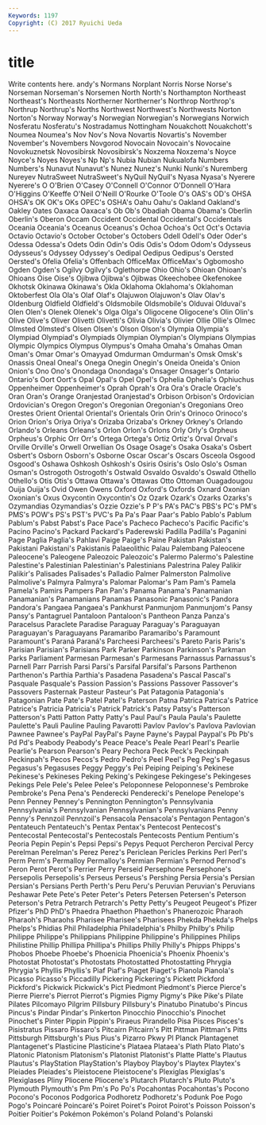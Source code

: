 ```yaml
---
Keywords: 1197 
Copyright: (C) 2017 Ryuichi Ueda
---
```


# title

Write contents here.
andy's Normans Norplant Norris Norse
Norse's Norseman Norseman's Norsemen North North's Northampton Northeast Northeast's Northeasts
Northerner Northerner's Northrop Northrop's Northrup Northrup's Norths Northwest Northwest's Northwests
Norton Norton's Norway Norway's Norwegian Norwegian's Norwegians Norwich Nosferatu Nosferatu's
Nostradamus Nottingham Nouakchott Nouakchott's Noumea Noumea's Nov Nov's Nova Novartis
Novartis's November November's Novembers Novgorod Novocain Novocain's Novocaine Novokuznetsk Novosibirsk
Novosibirsk's Noxzema Noxzema's Noyce Noyce's Noyes Noyes's Np Np's Nubia
Nubian Nukualofa Numbers Numbers's Nunavut Nunavut's Nunez Nunez's Nunki Nunki's
Nuremberg Nureyev NutraSweet NutraSweet's NyQuil NyQuil's Nyasa Nyasa's Nyerere Nyerere's
O O'Brien O'Casey O'Connell O'Connor O'Donnell O'Hara O'Higgins O'Keeffe O'Neil
O'Neill O'Rourke O'Toole O's OAS's OD's OHSA OHSA's OK OK's
OKs OPEC's OSHA's Oahu Oahu's Oakland Oakland's Oakley Oates Oaxaca
Oaxaca's Ob Ob's Obadiah Obama Obama's Oberlin Oberlin's Oberon Occam
Occident Occidental Occidental's Occidentals Oceania Oceania's Oceanus Oceanus's Ochoa Ochoa's
Oct Oct's Octavia Octavio Octavio's October October's Octobers Odell Odell's
Oder Oder's Odessa Odessa's Odets Odin Odin's Odis Odis's Odom
Odom's Odysseus Odysseus's Odyssey Odyssey's Oedipal Oedipus Oedipus's Oersted Oersted's
Ofelia Ofelia's Offenbach OfficeMax OfficeMax's Ogbomosho Ogden Ogden's Ogilvy Ogilvy's
Oglethorpe Ohio Ohio's Ohioan Ohioan's Ohioans Oise Oise's Ojibwa Ojibwa's
Ojibwas Okeechobee Okefenokee Okhotsk Okinawa Okinawa's Okla Oklahoma Oklahoma's Oklahoman
Oktoberfest Ola Ola's Olaf Olaf's Olajuwon Olajuwon's Olav Olav's Oldenburg
Oldfield Oldfield's Oldsmobile Oldsmobile's Olduvai Olduvai's Olen Olen's Olenek Olenek's
Olga Olga's Oligocene Oligocene's Olin Olin's Olive Olive's Oliver Olivetti
Olivetti's Olivia Olivia's Olivier Ollie Ollie's Olmec Olmsted Olmsted's Olsen
Olsen's Olson Olson's Olympia Olympia's Olympiad Olympiad's Olympiads Olympian Olympian's
Olympians Olympias Olympic Olympics Olympus Olympus's Omaha Omaha's Omahas Oman
Oman's Omar Omar's Omayyad Omdurman Omdurman's Omsk Omsk's Onassis Oneal
Oneal's Onega Onegin Onegin's Oneida Oneida's Onion Onion's Ono Ono's
Onondaga Onondaga's Onsager Onsager's Ontario Ontario's Oort Oort's Opal Opal's
Opel Opel's Ophelia Ophelia's Ophiuchus Oppenheimer Oppenheimer's Oprah Oprah's Ora
Ora's Oracle Oracle's Oran Oran's Orange Oranjestad Oranjestad's Orbison Orbison's
Ordovician Ordovician's Oregon Oregon's Oregonian Oregonian's Oregonians Oreo Orestes Orient
Oriental Oriental's Orientals Orin Orin's Orinoco Orinoco's Orion Orion's Oriya
Oriya's Orizaba Orizaba's Orkney Orkney's Orlando Orlando's Orleans Orleans's Orlon
Orlon's Orlons Orly Orly's Orpheus Orpheus's Orphic Orr Orr's Ortega
Ortega's Ortiz Ortiz's Orval Orval's Orville Orville's Orwell Orwellian Os
Osage Osage's Osaka Osaka's Osbert Osbert's Osborn Osborn's Osborne Oscar
Oscar's Oscars Osceola Osgood Osgood's Oshawa Oshkosh Oshkosh's Osiris Osiris's
Oslo Oslo's Osman Osman's Ostrogoth Ostrogoth's Ostwald Osvaldo Osvaldo's Oswald
Othello Othello's Otis Otis's Ottawa Ottawa's Ottawas Otto Ottoman Ouagadougou
Ouija Ouija's Ovid Owen Owens Oxford Oxford's Oxfords Oxnard Oxonian
Oxonian's Oxus Oxycontin Oxycontin's Oz Ozark Ozark's Ozarks Ozarks's Ozymandias
Ozymandias's Ozzie Ozzie's P P's PA's PAC's PBS's PC's PM's
PMS's POW's PS's PST's PVC's Pa Pa's Paar Paar's Pablo
Pablo's Pablum Pablum's Pabst Pabst's Pace Pace's Pacheco Pacheco's Pacific
Pacific's Pacino Pacino's Packard Packard's Paderewski Padilla Padilla's Paganini Page
Paglia Paglia's Pahlavi Paige Paige's Paine Pakistan Pakistan's Pakistani Pakistani's
Pakistanis Palaeolithic Palau Palembang Paleocene Paleocene's Paleogene Paleozoic Paleozoic's Palermo
Palermo's Palestine Palestine's Palestinian Palestinian's Palestinians Palestrina Paley Palikir Palikir's
Palisades Palisades's Palladio Palmer Palmerston Palmolive Palmolive's Palmyra Palmyra's Palomar
Palomar's Pam Pam's Pamela Pamela's Pamirs Pampers Pan Pan's Panama
Panama's Panamanian Panamanian's Panamanians Panamas Panasonic Panasonic's Pandora Pandora's Pangaea
Pangaea's Pankhurst Panmunjom Panmunjom's Pansy Pansy's Pantagruel Pantaloon Pantaloon's Pantheon
Panza Panza's Paracelsus Paraclete Paradise Paraguay Paraguay's Paraguayan Paraguayan's Paraguayans
Paramaribo Paramaribo's Paramount Paramount's Paraná Paraná's Parcheesi Parcheesi's Pareto Paris
Paris's Parisian Parisian's Parisians Park Parker Parkinson Parkinson's Parkman Parks
Parliament Parmesan Parmesan's Parmesans Parnassus Parnassus's Parnell Parr Parrish Parsi
Parsi's Parsifal Parsifal's Parsons Parthenon Parthenon's Parthia Parthia's Pasadena Pasadena's
Pascal Pascal's Pasquale Pasquale's Passion Passion's Passions Passover Passover's Passovers
Pasternak Pasteur Pasteur's Pat Patagonia Patagonia's Patagonian Pate Pate's Patel
Patel's Paterson Patna Patrica Patrica's Patrice Patrice's Patricia Patricia's Patrick
Patrick's Patsy Patsy's Patterson Patterson's Patti Patton Patty Patty's Paul
Paul's Paula Paula's Paulette Paulette's Pauli Pauline Pauling Pavarotti Pavlov
Pavlov's Pavlova Pavlovian Pawnee Pawnee's PayPal PayPal's Payne Payne's Paypal
Paypal's Pb Pb's Pd Pd's Peabody Peabody's Peace Peace's Peale
Pearl Pearl's Pearlie Pearlie's Pearson Pearson's Peary Pechora Peck Peck's
Peckinpah Peckinpah's Pecos Pecos's Pedro Pedro's Peel Peel's Peg Peg's
Pegasus Pegasus's Pegasuses Peggy Peggy's Pei Peiping Peiping's Pekinese Pekinese's
Pekineses Peking Peking's Pekingese Pekingese's Pekingeses Pekings Pele Pele's Pelee
Pelee's Peloponnese Peloponnese's Pembroke Pembroke's Pena Pena's Penderecki Penderecki's Penelope
Penelope's Penn Penney Penney's Pennington Pennington's Pennsylvania Pennsylvania's Pennsylvanian Pennsylvanian's
Pennsylvanians Penny Penny's Pennzoil Pennzoil's Pensacola Pensacola's Pentagon Pentagon's Pentateuch
Pentateuch's Pentax Pentax's Pentecost Pentecost's Pentecostal Pentecostal's Pentecostals Pentecosts Pentium
Pentium's Peoria Pepin Pepin's Pepsi Pepsi's Pepys Pequot Percheron Percival
Percy Perelman Perelman's Perez Perez's Periclean Pericles Perkins Perl Perl's
Perm Perm's Permalloy Permalloy's Permian Permian's Pernod Pernod's Peron Perot
Perot's Perrier Perry Perseid Persephone Persephone's Persepolis Persepolis's Perseus Perseus's
Pershing Persia Persia's Persian Persian's Persians Perth Perth's Peru Peru's
Peruvian Peruvian's Peruvians Peshawar Pete Pete's Peter Peter's Peters Petersen
Petersen's Peterson Peterson's Petra Petrarch Petrarch's Petty Petty's Peugeot Peugeot's
Pfizer Pfizer's PhD PhD's Phaedra Phaethon Phaethon's Phanerozoic Pharaoh Pharaoh's
Pharaohs Pharisee Pharisee's Pharisees Phekda Phekda's Phelps Phelps's Phidias Phil
Philadelphia Philadelphia's Philby Philby's Philip Philippe Philippe's Philippians Philippine Philippine's
Philippines Philips Philistine Phillip Phillipa Phillipa's Phillips Philly Philly's Phipps
Phipps's Phobos Phoebe Phoebe's Phoenicia Phoenicia's Phoenix Phoenix's Photostat Photostat's
Photostats Photostatted Photostatting Phrygia Phrygia's Phyllis Phyllis's Piaf Piaf's Piaget
Piaget's Pianola Pianola's Picasso Picasso's Piccadilly Pickering Pickering's Pickett Pickford
Pickford's Pickwick Pickwick's Pict Piedmont Piedmont's Pierce Pierce's Pierre Pierre's
Pierrot Pierrot's Pigmies Pigmy Pigmy's Pike Pike's Pilate Pilates Pilcomayo
Pilgrim Pillsbury Pillsbury's Pinatubo Pinatubo's Pincus Pincus's Pindar Pindar's Pinkerton
Pinocchio Pinocchio's Pinochet Pinochet's Pinter Pippin Pippin's Piraeus Pirandello Pisa
Pisces Pisces's Pisistratus Pissaro Pissaro's Pitcairn Pitcairn's Pitt Pittman Pittman's
Pitts Pittsburgh Pittsburgh's Pius Pius's Pizarro Pkwy Pl Planck Plantagenet
Plantagenet's Plasticine Plasticine's Plataea Plataea's Plath Plato Plato's Platonic Platonism
Platonism's Platonist Platonist's Platte Platte's Plautus Plautus's PlayStation PlayStation's Playboy
Playboy's Playtex Playtex's Pleiades Pleiades's Pleistocene Pleistocene's Plexiglas Plexiglas's Plexiglases
Pliny Pliocene Pliocene's Plutarch Plutarch's Pluto Pluto's Plymouth Plymouth's Pm
Pm's Po Po's Pocahontas Pocahontas's Pocono Pocono's Poconos Podgorica Podhoretz
Podhoretz's Podunk Poe Pogo Pogo's Poincaré Poincaré's Poiret Poiret's Poirot
Poirot's Poisson Poisson's Poitier Poitier's Pokémon Pokémon's Poland Poland's Polanski
